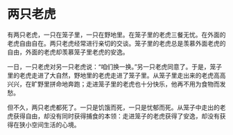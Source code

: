 # 两只老虎

有两只老虎，一只在笼子里，一只在野地里。在笼子里的老虎三餐无忧。在外面的老虎自由自在。两只老虎经常进行亲切的交谈。笼子里的老虎总是羡慕外面老虎的自由，外面的老虎却羡慕笼子里老虎的安逸。 

一日，一只老虎对另一只老虎说：“咱们换一换。”另一只老虎同意了。于是，笼子里的老虎走进了大自然，野地里的老虎走进了笼子里。从笼子里走出来的老虎高高兴兴，在旷野里拼命地奔跑；走进笼子里的老虎也十分快乐，他再不用为食物而发愁。 

但不久，两只老虎都死了。一只是饥饿而死，一只是忧郁而死。从笼子中走出的老虎获得自由，却没有同时获得捕食的本领：走进笼子的老虎获得了安逸，却没有获得在狭小空间生活的心境。
  